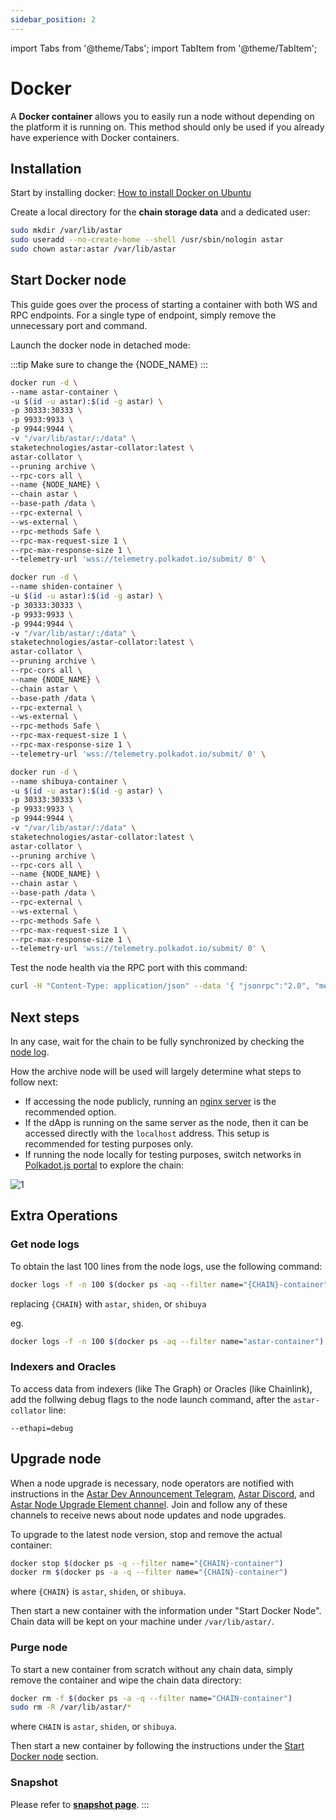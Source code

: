 ```yaml
---
sidebar_position: 2
---
```


import Tabs from '@theme/Tabs';
import TabItem from '@theme/TabItem';

# Docker

A **Docker container** allows you to easily run a node without depending on the platform it is running on. This method should only be used if you already have experience with Docker containers.

## Installation

Start by installing docker: [How to install Docker on Ubuntu](https://linuxize.com/post/how-to-install-and-use-docker-on-ubuntu-20-04/)

Create a local directory for the **chain storage data** and a dedicated user:

```sh
sudo mkdir /var/lib/astar
sudo useradd --no-create-home --shell /usr/sbin/nologin astar
sudo chown astar:astar /var/lib/astar
```

## Start Docker node

This guide goes over the process of starting a container with both WS and RPC endpoints. For a single type of endpoint, simply remove the unnecessary port and command.

Launch the docker node in detached mode:

:::tip
Make sure to change the {NODE_NAME}
:::

<Tabs>
<TabItem value="astar" label="Astar" default>

```sh
docker run -d \
--name astar-container \
-u $(id -u astar):$(id -g astar) \
-p 30333:30333 \
-p 9933:9933 \
-p 9944:9944 \
-v "/var/lib/astar/:/data" \
staketechnologies/astar-collator:latest \
astar-collator \
--pruning archive \
--rpc-cors all \
--name {NODE_NAME} \
--chain astar \
--base-path /data \
--rpc-external \
--ws-external \
--rpc-methods Safe \
--rpc-max-request-size 1 \
--rpc-max-response-size 1 \
--telemetry-url 'wss://telemetry.polkadot.io/submit/ 0' \
```

</TabItem>

<TabItem value="shiden" label="Shiden" default>

```sh
docker run -d \
--name shiden-container \
-u $(id -u astar):$(id -g astar) \
-p 30333:30333 \
-p 9933:9933 \
-p 9944:9944 \
-v "/var/lib/astar/:/data" \
staketechnologies/astar-collator:latest \
astar-collator \
--pruning archive \
--rpc-cors all \
--name {NODE_NAME} \
--chain astar \
--base-path /data \
--rpc-external \
--ws-external \
--rpc-methods Safe \
--rpc-max-request-size 1 \
--rpc-max-response-size 1 \
--telemetry-url 'wss://telemetry.polkadot.io/submit/ 0' \
```

</TabItem>

<TabItem value="shibuya" label="Shibuya" default>

```sh
docker run -d \
--name shibuya-container \
-u $(id -u astar):$(id -g astar) \
-p 30333:30333 \
-p 9933:9933 \
-p 9944:9944 \
-v "/var/lib/astar/:/data" \
staketechnologies/astar-collator:latest \
astar-collator \
--pruning archive \
--rpc-cors all \
--name {NODE_NAME} \
--chain astar \
--base-path /data \
--rpc-external \
--ws-external \
--rpc-methods Safe \
--rpc-max-request-size 1 \
--rpc-max-response-size 1 \
--telemetry-url 'wss://telemetry.polkadot.io/submit/ 0' \
```

</TabItem>
</Tabs>

Test the node health via the RPC port with this command:

```sh
curl -H "Content-Type: application/json" --data '{ "jsonrpc":"2.0", "method":"system_health", "params":[],"id":1 }' localhost:9933
```

## Next steps

In any case, wait for the chain to be fully synchronized by checking the [node log](/docs/nodes/archive-node/binary#get-node-logs).

How the archive node will be used will largely determine what steps to follow next: 
- If accessing the node publicly, running an [nginx server](/docs/nodes/archive-node/nginx) is the recommended option.
- If the dApp is running on the same server as the node, then it can be accessed directly with the `localhost` address. This setup is recommended for testing purposes only.
- If running the node locally for testing purposes, switch networks in [Polkadot.js portal](https://polkadot.js.org/apps) to explore the chain:

![1](img/1.png)

## Extra Operations

### Get node logs

To obtain the last 100 lines from the node logs, use the following command:

```sh
docker logs -f -n 100 $(docker ps -aq --filter name="{CHAIN}-container")
```

replacing `{CHAIN}` with `astar`, `shiden`, or `shibuya`

eg.

```sh
docker logs -f -n 100 $(docker ps -aq --filter name="astar-container")
```

### Indexers and Oracles

To access data from indexers (like The Graph) or Oracles (like Chainlink), add the follwing debug flags to the node launch command, after the `astar-collator` line:

`--ethapi=debug`

## Upgrade node

When a node upgrade is necessary, node operators are notified with instructions in the [Astar Dev Announcement Telegram](https://t.me/+cL4tGZiFAsJhMGJk), [Astar Discord](https://discord.gg/Z3nC9U4), and [Astar Node Upgrade Element channel](https://matrix.to/#/#shiden-runtime-ann:matrix.org). Join and follow any of these channels to receive news about node updates and node upgrades.

To upgrade to the latest node version, stop and remove the actual container:

```sh
docker stop $(docker ps -q --filter name="{CHAIN}-container")
docker rm $(docker ps -a -q --filter name="{CHAIN}-container")
```

where `{CHAIN}` is `astar`, `shiden`, or `shibuya`.

[start command]: docker

Then start a new container with the information under "Start Docker Node". Chain data will be kept on your machine under `/var/lib/astar/`.

### Purge node

To start a new container from scratch without any chain data, simply remove the container and wipe the chain data directory:

```sh
docker rm -f $(docker ps -a -q --filter name="CHAIN-container")
sudo rm -R /var/lib/astar/*
```

where `CHAIN` is `astar`, `shiden`, or `shibuya`.

Then start a new container by following the instructions under the [Start Docker node](/docs/nodes/archive-node/docker#start-docker-node) section.

### Snapshot

Please refer to [**snapshot page**](/docs/nodes/snapshots/).
:::
